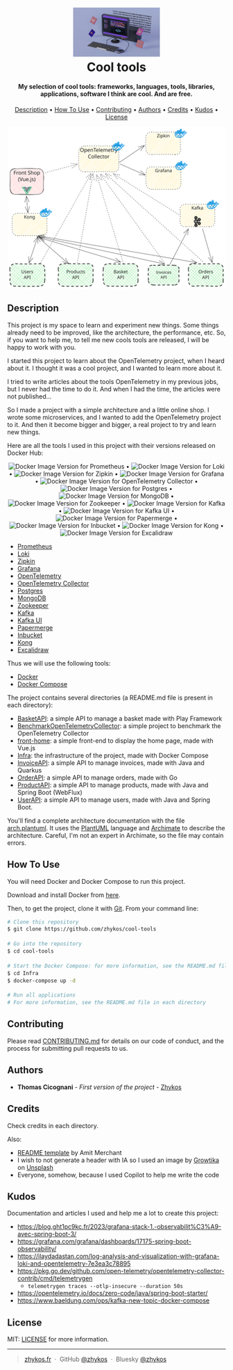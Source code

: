 <h1 align="center">
  <br>
  <img src="./doc/growtika-yGQmjh2uOTg-unsplash.jpg" alt="cool tools by Zhykos" width="200" />
  <br>
  Cool tools
  <br>
</h1>

<h4 align="center">My selection of cool tools: frameworks, languages, tools, libraries, applications, software I think are cool. And are free.</h4>

<p align="center">
  <a href="#description">Description</a> •
  <a href="#how-to-use">How To Use</a> •
  <a href="#contributing">Contributing</a> •
  <a href="#authors">Authors</a> •
  <a href="#credits">Credits</a> •
  <a href="#kudos">Kudos</a> •
  <a href="#license">License</a>
</p>

![Simplified architecture](./doc/simplified-arch.svg)

## Description

This project is my space to learn and experiment new things.
Some things already need to be improved, like the architecture, the performance, etc.
So, if you want to help me, to tell me new cools tools are released, I will be happy to work with you.

I started this project to learn about the OpenTelemetry project, when I heard about it.
I thought it was a cool project, and I wanted to learn more about it.

I tried to write articles about the tools OpenTelemetry in my previous jobs, but I never had the time to do it.
And when I had the time, the articles were not published...

So I made a project with a simple architecture and a little online shop.
I wrote some microservices, and I wanted to add the OpenTelemetry project to it.
And then it become bigger and bigger, a real project to try and learn new things.

Here are all the tools I used in this project with their versions released on Docker Hub:

<p align="center">
  <img alt="Docker Image Version for Prometheus" src="https://img.shields.io/docker/v/prom/prometheus/v2.53.0?label=Prometheus" /> •
  <img alt="Docker Image Version for Loki" src="https://img.shields.io/docker/v/grafana/loki/3.1.0?label=Loki" /> •
  <img alt="Docker Image Version for Zipkin" src="https://img.shields.io/docker/v/openzipkin/zipkin/3.4.0?label=Zipkin" /> •
  <img alt="Docker Image Version for Grafana" src="https://img.shields.io/docker/v/grafana/grafana/10.0.3?label=Grafana" /> •
  <img alt="Docker Image Version for OpenTelemetry Collector" src="https://img.shields.io/docker/v/otel/opentelemetry-collector-contrib/0.104.0?label=OpenTelemetry%20Collector" /> •
  <img alt="Docker Image Version for Postgres" src="https://img.shields.io/docker/v/library/postgres/16.3-alpine?label=Postgres" /> •
  <img alt="Docker Image Version for MongoDB" src="https://img.shields.io/docker/v/library/mongo/7-jammy?label=MongoDB" /> •
  <img alt="Docker Image Version for Zookeeper" src="https://img.shields.io/docker/v/library/zookeeper/3.9.2-jre-17?label=Zookeeper" /> •
  <img alt="Docker Image Version for Kafka" src="https://img.shields.io/docker/v/wurstmeister/kafka/2.13-2.8.1?label=Kafka" /> •
  <img alt="Docker Image Version for Kafka UI" src="https://img.shields.io/docker/v/provectuslabs/kafka-ui/v0.7.2?label=Kafka UI" /> •
  <img alt="Docker Image Version for Papermerge" src="https://img.shields.io/docker/v/papermerge/papermerge/3.1?label=Papermerge" /> •
  <img alt="Docker Image Version for Inbucket" src="https://img.shields.io/docker/v/inbucket/inbucket/sha-504a79a?label=Inbucket" /> •
  <img alt="Docker Image Version for Kong" src="https://img.shields.io/docker/v/kong/kong/release-3.7.1-ubuntu?label=Kong" /> •
  <img alt="Docker Image Version for Excalidraw" src="https://img.shields.io/docker/v/excalidraw/excalidraw/latest?label=Excalidraw" />
</p>

* [Prometheus](https://prometheus.io/)
* [Loki](https://grafana.com/oss/loki/)
* [Zipkin](https://zipkin.io/)
* [Grafana](https://grafana.com/)
* [OpenTelemetry](https://opentelemetry.io/)
* [OpenTelemetry Collector](https://opentelemetry.io/docs/collector/)
* [Postgres](https://www.postgresql.org/)
* [MongoDB](https://www.mongodb.com/)
* [Zookeeper](https://zookeeper.apache.org/)
* [Kafka](https://kafka.apache.org/)
* [Kafka UI](https://docs.kafka-ui.provectus.io/)
* [Papermerge](https://www.papermerge.com/)
* [Inbucket](https://www.inbucket.org/)
* [Kong](https://konghq.com/)
* [Excalidraw](https://excalidraw.com/)

Thus we will use the following tools:
* [Docker](https://www.docker.com/)
* [Docker Compose](https://docs.docker.com/compose/)

The project contains several directories (a README.md file is present in each directory):
* [BasketAPI](./BasketAPI/README.md): a simple API to manage a basket made with Play Framework
* [BenchmarkOpenTelemetryCollector](./BenchmarkOpenTelemetryCollector/README.md): a simple project to benchmark the OpenTelemetry Collector
* [front-home](./front-home/README.md): a simple front-end to display the home page, made with Vue.js
* [Infra](./Infra/README.md): the infrastructure of the project, made with Docker Compose
* [InvoiceAPI](./InvoiceAPI/README.md): a simple API to manage invoices, made with Java and Quarkus
* [OrderAPI](./OrderAPI/README.md): a simple API to manage orders, made with Go
* [ProductAPI](./ProductAPI/README.md): a simple API to manage products, made with Java and Spring Boot (WebFlux)
* [UserAPI](./UserAPI/README.md): a simple API to manage users, made with Java and Spring Boot.

You'll find a complete architecture documentation with the file [arch.plantuml](./arch.plantuml).
It uses the [PlantUML](https://plantuml.com/) language and [Archimate](https://www.archimatetool.com/) to describe the architecture.
Careful, I'm not an expert in Archimate, so the file may contain errors.

## How To Use

You will need Docker and Docker Compose to run this project.

Download and install Docker from [here](https://www.docker.com/get-started).

Then, to get the project, clone it with [Git](https://git-scm.com). From your command line:

```bash
# Clone this repository
$ git clone https://github.com/zhykos/cool-tools

# Go into the repository
$ cd cool-tools

# Start the Docker Compose: for more information, see the README.md file in the Infra directory
$ cd Infra
$ docker-compose up -d

# Run all applications
# For more information, see the README.md file in each directory
```

## Contributing

Please read [CONTRIBUTING.md](./CONTRIBUTING.md) for details on our code
of conduct, and the process for submitting pull requests to us.

## Authors

- **Thomas Cicognani** - *First version of the project* -
  [Zhykos](https://github.com/Zhykos)

## Credits

Check credits in each directory.

Also:
- [README template](https://github.com/amitmerchant1990) by Amit Merchant
- I wish to not generate a header with IA so I used an image by <a href="https://unsplash.com/fr/@growtika">Growtika</a> on <a href="https://unsplash.com/fr/photos/un-ordinateur-avec-un-clavier-et-une-souris-yGQmjh2uOTg">Unsplash</a>
- Everyone, somehow, because I used Copilot to help me write the code

## Kudos

Documentation and articles I used and help me a lot to create this project:

* https://blog.ght1pc9kc.fr/2023/grafana-stack-1.-observabilit%C3%A9-avec-spring-boot-3/
* https://grafana.com/grafana/dashboards/17175-spring-boot-observability/
* https://ilaydadastan.com/log-analysis-and-visualization-with-grafana-loki-and-opentelemetry-7e3ea3c78895
* https://pkg.go.dev/github.com/open-telemetry/opentelemetry-collector-contrib/cmd/telemetrygen
  * `telemetrygen traces --otlp-insecure --duration 50s`
* https://opentelemetry.io/docs/zero-code/java/spring-boot-starter/
* https://www.baeldung.com/ops/kafka-new-topic-docker-compose

## License

MIT: [LICENSE](./LICENSE) for more information.

---

> [zhykos.fr](https://www.zhykos.fr) &nbsp;&middot;&nbsp;
> GitHub [@zhykos](https://github.com/Zhykos) &nbsp;&middot;&nbsp;
> Bluesky [@zhykos](https://bsky.app/profile/zhykos.fr)
